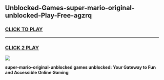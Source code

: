 
## Unblocked-Games-super-mario-original-unblocked-Play-Free-agzrq
<h3>
<a href="https://premium76.site?title=super-mario-original-unblocked&ref=21A">CLICK TO PLAY</a></h3>
<hr>

<h3>
<a href="https://premium76.site?title=super-mario-original-unblocked&ref=21A">CLICK 2 PLAY</a>
  
</h3>

<a href="https://premium76.site?title=super-mario-original-unblocked&ref=21A"><img src="https://clearcache.store/games.png"></a>


**super-mario-original-unblocked games unblocked: Your Gateway to Fun and Accessible Online Gaming**
